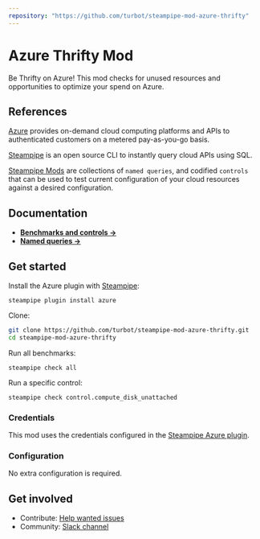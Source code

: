 ```yaml
---
repository: "https://github.com/turbot/steampipe-mod-azure-thrifty"
---
```


# Azure Thrifty Mod

Be Thrifty on Azure! This mod checks for unused resources and opportunities to optimize your spend on Azure.

## References

[Azure](https://azure.microsoft.com) provides on-demand cloud computing platforms and APIs to authenticated customers on a metered pay-as-you-go basis.

[Steampipe](https://steampipe.io) is an open source CLI to instantly query cloud APIs using SQL.

[Steampipe Mods](https://steampipe.io/docs/reference/mod-resources#mod) are collections of `named queries`, and codified `controls` that can be used to test current configuration of your cloud resources against a desired configuration.

## Documentation

- **[Benchmarks and controls →](https://hub.steampipe.io/mods/turbot/azure_thrifty/controls)**
- **[Named queries →](https://hub.steampipe.io/mods/turbot/azure_thrifty/queries)**

## Get started

Install the Azure plugin with [Steampipe](https://steampipe.io):

```shell
steampipe plugin install azure
```

Clone:

```sh
git clone https://github.com/turbot/steampipe-mod-azure-thrifty.git
cd steampipe-mod-azure-thrifty
```

Run all benchmarks:

```shell
steampipe check all
```

Run a specific control:

```shell
steampipe check control.compute_disk_unattached
```

### Credentials

This mod uses the credentials configured in the [Steampipe Azure plugin](https://hub.steampipe.io/plugins/turbot/azure).

### Configuration

No extra configuration is required.

## Get involved

- Contribute: [Help wanted issues](https://github.com/turbot/steampipe-mod-azure-thrifty/labels/help%20wanted)
- Community: [Slack channel](https://join.slack.com/t/steampipe/shared_invite/zt-oij778tv-lYyRTWOTMQYBVAbtPSWs3g)
